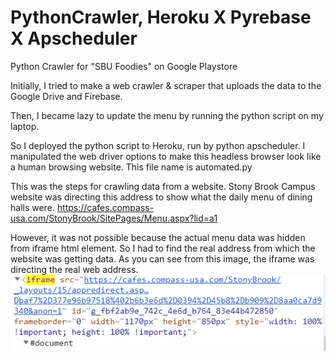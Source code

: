 # PythonCrawler, Heroku X Pyrebase X Apscheduler
Python Crawler for "SBU Foodies" on Google Playstore 

Initially, I tried to make a web crawler & scraper that uploads the data to the Google Drive and Firebase.

Then, I became lazy to update the menu by running the python script on my laptop.

So I deployed the python script to Heroku, run by python apscheduler. I manipulated the web driver options to make this headless browser look like a human browsing website. This file name is automated.py



This was the steps for crawling data from a website.
Stony Brook Campus website was directing this address to show what the daily menu of dining halls were.
https://cafes.compass-usa.com/StonyBrook/SitePages/Menu.aspx?lid=a1

However, it was not possible because the actual menu data was hidden from iframe html element.
So I had to find the real address from which the website was getting data.
As you can see from this image, the iframe was directing the real web address.
![alt text](https://github.com/TheoSeo93/PythonCrawler/blob/master/crawl_2.png)
      
